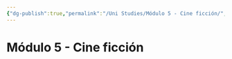 ```yaml
---
{"dg-publish":true,"permalink":"/Uni Studies/Módulo 5 - Cine ficción/","title":"Módulo 5 - Cine ficción","tags":["Universidad",""],"created":"2023-03-14T13:36:57.817-05:00","updated":"2023-03-23T15:07:13.550-05:00"}
---
```



# Módulo 5 - Cine ficción
